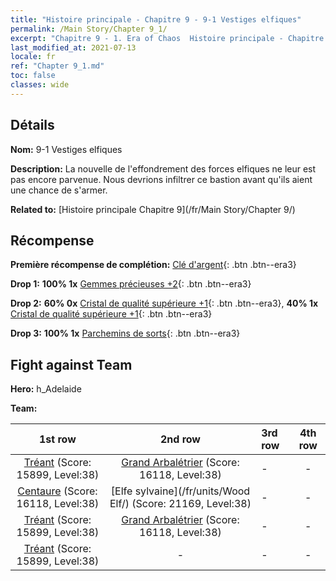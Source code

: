 ```yaml
---
title: "Histoire principale - Chapitre 9 - 9-1 Vestiges elfiques"
permalink: /Main Story/Chapter 9_1/
excerpt: "Chapitre 9 - 1. Era of Chaos  Histoire principale - Chapitre 9_1. 9-1 Vestiges elfiques"
last_modified_at: 2021-07-13
locale: fr
ref: "Chapter 9_1.md"
toc: false
classes: wide
---
```


## Détails

 **Nom:** 9-1 Vestiges elfiques

 **Description:** La nouvelle de l'effondrement des forces elfiques ne leur est pas encore parvenue. Nous devrions infiltrer ce bastion avant qu'ils aient une chance de s'armer.

 **Related to:** [Histoire principale Chapitre 9](/fr/Main Story/Chapter 9/)

## Récompense

 **Première récompense de complétion:** [Clé d'argent](/ItemsFR/con_693/){: .btn .btn--era3}

 **Drop 1:** **100% 1x** [Gemmes précieuses +2](/ItemsFR/mat_30/){: .btn .btn--era3}

 **Drop 2:** **60% 0x** [Cristal de qualité supérieure +1](/ItemsFR/mat_24/){: .btn .btn--era3}, **40% 1x** [Cristal de qualité supérieure +1](/ItemsFR/mat_24/){: .btn .btn--era3}

 **Drop 3:** **100% 1x** [Parchemins de sorts](/ItemsFR/con_694/){: .btn .btn--era3}


## Fight against Team
 **Hero:** h_Adelaide

 **Team:**


  | 1st row | 2nd row | 3rd row | 4th row |
  |:----:|:----:|:----|:----:|
  | [Tréant](/fr/units/Treant/) (Score: 15899, Level:38)  | [Grand Arbalétrier](/fr/units/Marksman/) (Score: 16118, Level:38)  | - | - |
  | [Centaure](/fr/units/Centaur/) (Score: 16118, Level:38)  | [Elfe sylvaine](/fr/units/Wood Elf/) (Score: 21169, Level:38)  | - | - |
  | [Tréant](/fr/units/Treant/) (Score: 15899, Level:38)  | [Grand Arbalétrier](/fr/units/Marksman/) (Score: 16118, Level:38)  | - | - |
  | [Tréant](/fr/units/Treant/) (Score: 15899, Level:38)  | - | - | - |


